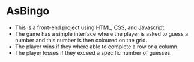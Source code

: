 # AsBingo
- This is a front-end project using HTML, CSS, and Javascript.
- The game has a simple interface where the player is asked to guess a number and this number is then coloured on the grid.
- The player wins if they where able to complete a row or a column.
- The player losses if they exceed a specific number of guesses. 
